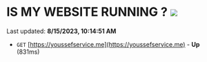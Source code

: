 # IS MY WEBSITE RUNNING ? [![](https://img.shields.io/static/v1?label=Sponsor&message=%E2%9D%A4&logo=GitHub&color=%23fe8e86)](https://github.com/sponsors/<username>)

Last updated: **8/15/2023, 10:14:51 AM**

- `GET` [https://youssefservice.me](https://youssefservice.me) - **Up** (831ms)
